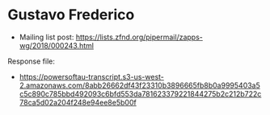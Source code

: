 # Gustavo Frederico

* Mailing list post: <https://lists.zfnd.org/pipermail/zapps-wg/2018/000243.html>

Response file:

* https://powersoftau-transcript.s3-us-west-2.amazonaws.com/8abb26662df43f23310b3896665fb8b0a9995403a5c5c890c785bbd492093c6bfd553da781623379221844275b2c212b722c78ca5d02a204f248e94ee8e5b00f

